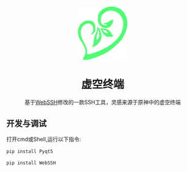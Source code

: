 <div align=center><img width = '130' src="https://github.com/g2nnyS/AkashaTerminal/blob/main/webssh/static/img/favicon.png"/></div>

<h1 align="center">虚空终端</h1>

<p align="center">基于<a href="https://github.com/huashengdun/webssh">WebSSH</a>修改的一款SSH工具，灵感来源于原神中的虚空终端</p>

## 开发与调试
打开cmd或Shell,运行以下指令:
```
pip install Pyqt5
```
```
pip install WebSSH
```
